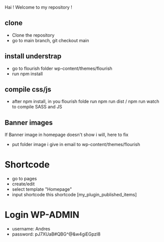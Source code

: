 Hai ! Welcome to my repository !

## clone
- Clone the repository
- go to main branch, git checkout main

## install understrap
- go to flourish folder wp-content/themes/flourish
- run npm install

## compile css/js
- after npm install, in you flourish folde run npm run dist / npm run watch to compile SASS and JS

## Banner images
If Banner image in homepage doesn't show i will, here to fix
- put folder image i give in email to wp-content/themes/flourish

# Shortcode
- go to pages
- create/edit
- select template "Homepage"
- input shortcode this shortcode [my_plugin_published_items]

# Login WP-ADMIN
- username: Andres
- password: pJ7XUaB#QBG^@&w4giEGpzl8
